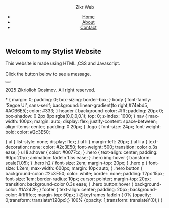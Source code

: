 <!DOCTYPE html>
<html lang="en">
<head>
    <meta charset="UTF-8">
    <meta name="viewport" content="width=device-width,
     initial-scale=1.0">
     <link rel="stylesheet" href="styles.css">
    <title>Document</title>
</head>
<body>
    <header>
        <nav>
            <div class="Logo">Zikr Web</div>
            <ul>
                <li><a href="#">Home</a></li>
                <li><a href="#">About</a></li>
                <li><a href="#">Contact</a></li>
            </ul>
        </nav>
    </header>
    <section class="hero">
        <h2>Welcom to my Stylist Website</h2>
        <p>This website is made using HTML ,CSS and Javascript. <br>
            <br>Click the button below to see a message.</p>
            <button onclick="Showmessage()"Click me>
            </button>
        </section>
        <footer>
            <p> 2025 Zikriolloh Qosimov. All right reserved.
            </p>
        </footer>
        <script src="script1.js"></script>
</body>
</html>
* {
    margin: 0;
    padding: 0;
    box-sizing: border-box;
}
body {
    font-family: 'Segoe UI', sans-serif;
    background: linear-gradient(to right,#74ebd5, #ACB6E5);
    color: #333;
}
header {
    background-color: #fff;
    padding: 20px 0;
    box-shadow: 0 2px 8px rgba(0,0,0,0.1);
    top: 0;
    z-index: 1000;
}
nav {
    max-width: 100px;
    margin: auto;
    display: flex;
    justify-content: space-between;
    align-items: center;
    padding: 0 20px;
}
.logo {
    font-size: 24px;
    font-weight: bold;
    color: #2c3E50;

}
ul {
    list-style: none;
    display: flex;
}
ul li {
    margin-left: 20px;
}
ul li a {
    text-decoration: none;
    color: #2c3E50;
    font-weight: 500;
    transition: color o.3s ease;
}
ul li a:hover {
    color: #0077cc;
}
.hero {
    text-align: center;
    padding: 60px 20px;
    animation: fadeIn 1.5s ease;
}
.hero img:hover {
    transform: scale(1.05);
}
.hero h2 {
    font-size: 2em;
    margin-top: 20px;
}
.hero p {
    font-size: 1.2em;
    max-width: 600px;
    margin: 10px auto;
}
.hero button {
    background-color: #2c3E50;
    color: white;
    border: none;
    padding: 12px 15px;
    font-size: 1em;
    border-radius: 10px;
    cursor: pointer;
    margin-top: 20px;
    transition: background-color 0.3s ease;
}
.hero button:hover {
    background-color: #1A242F;
}
footer {
    text-align: center;
    padding: 20px;
    background-color: #ffffffcc;
    margin-top: 50px;
}
@keyframes fadeIn {
    0%  {opacity: 0;transform: translateY(20px);}
    100% {opacity: 1;transform: translateY(0);}
}

